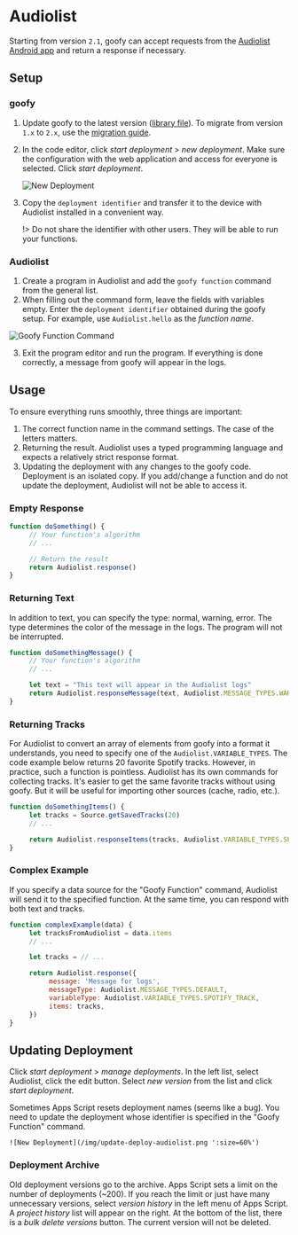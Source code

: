 # Audiolist

Starting from version `2.1`, goofy can accept requests from the [Audiolist Android app](https://play.google.com/store/apps/details?id=ru.chimildic.audiolist) and return a response if necessary.

## Setup

### goofy

1. Update goofy to the latest version ([library file](https://github.com/Chimildic/goofy/blob/main/library.js)). To migrate from version `1.x` to `2.x`, use the [migration guide](/migrate2).
2. In the code editor, click _start deployment_ > _new deployment_. Make sure the configuration with the web application and access for everyone is selected. Click _start deployment_.

    ![New Deployment](/img/new-deploy-audiolist.png ':size=60%')

3. Copy the `deployment identifier` and transfer it to the device with Audiolist installed in a convenient way.

    !> Do not share the identifier with other users. They will be able to run your functions.

### Audiolist

1. Create a program in Audiolist and add the `goofy function` command from the general list.
2. When filling out the command form, leave the fields with variables empty. Enter the `deployment identifier` obtained during the goofy setup. For example, use `Audiolist.hello` as the _function name_.

  ![Goofy Function Command](/img/goofy-command-audiolist.jpg ':size=60%')

3. Exit the program editor and run the program. If everything is done correctly, a message from goofy will appear in the logs.

## Usage

To ensure everything runs smoothly, three things are important:

1. The correct function name in the command settings. The case of the letters matters.
2. Returning the result. Audiolist uses a typed programming language and expects a relatively strict response format.
3. Updating the deployment with any changes to the goofy code. Deployment is an isolated copy. If you add/change a function and do not update the deployment, Audiolist will not be able to access it.

### Empty Response

```js
function doSomething() {
     // Your function's algorithm
     // ...

     // Return the result
     return Audiolist.response()
}
```

### Returning Text

In addition to text, you can specify the type: normal, warning, error. The type determines the color of the message in the logs. The program will not be interrupted.

```js
function doSomethingMessage() {
     // Your function's algorithm
     // ...

     let text = "This text will appear in the Audiolist logs"
     return Audiolist.responseMessage(text, Audiolist.MESSAGE_TYPES.WARNING)
}
```

### Returning Tracks

For Audiolist to convert an array of elements from goofy into a format it understands, you need to specify one of the `Audiolist.VARIABLE_TYPES`. The code example below returns 20 favorite Spotify tracks. However, in practice, such a function is pointless. Audiolist has its own commands for collecting tracks. It's easier to get the same favorite tracks without using goofy. But it will be useful for importing other sources (cache, radio, etc.).

```js
function doSomethingItems() {
     let tracks = Source.getSavedTracks(20)
     // ...

     return Audiolist.responseItems(tracks, Audiolist.VARIABLE_TYPES.SPOTIFY_TRACK)
}
```

### Complex Example

If you specify a data source for the "Goofy Function" command, Audiolist will send it to the specified function. At the same time, you can respond with both text and tracks.

```js
function complexExample(data) {
     let tracksFromAudiolist = data.items
     // ...

     let tracks = // ...

     return Audiolist.response({
          message: 'Message for logs',
          messageType: Audiolist.MESSAGE_TYPES.DEFAULT,
          variableType: Audiolist.VARIABLE_TYPES.SPOTIFY_TRACK,
          items: tracks,
     })
}
```

## Updating Deployment

Click _start deployment_ > _manage deployments_. In the left list, select Audiolist, click the edit button. Select _new version_ from the list and click _start deployment_.

Sometimes Apps Script resets deployment names (seems like a bug). You need to update the deployment whose identifier is specified in the "Goofy Function" command.

    ![New Deployment](/img/update-deploy-audiolist.png ':size=60%')

### Deployment Archive

Old deployment versions go to the archive. Apps Script sets a limit on the number of deployments (~200). If you reach the limit or just have many unnecessary versions, select _version history_ in the left menu of Apps Script. A _project history_ list will appear on the right. At the bottom of the list, there is a _bulk delete versions_ button. The current version will not be deleted.
